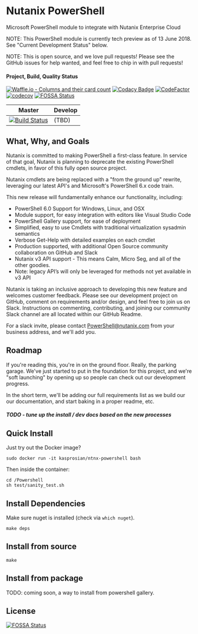 # Nutanix PowerShell

Microsoft PowerShell module to integrate with Nutanix Enterprise Cloud

NOTE: This PowerShell module is currently tech preview as of 13 June 2018. See "Current Development Status" below.

NOTE: This is open source, and we love pull requests! Please see the GitHub issues for help wanted, and feel free to chip in with pull requests!

#### Project, Build, Quality Status

[![Waffle.io - Columns and their card count](https://badge.waffle.io/nutanix/PowerShell.svg?columns=all)](https://waffle.io/nutanix/PowerShell) [![Codacy Badge](https://api.codacy.com/project/badge/Grade/31363a609f9e422097824a083e983357)](https://www.codacy.com/app/JonKohler/PowerShell?utm_source=github.com&amp;utm_medium=referral&amp;utm_content=nutanix/PowerShell&amp;utm_campaign=Badge_Grade) [![CodeFactor](https://www.codefactor.io/repository/github/nutanix/powershell/badge)](https://www.codefactor.io/repository/github/nutanix/powershell) [![codecov](https://codecov.io/gh/nutanix/PowerShell/branch/master/graph/badge.svg)](https://codecov.io/gh/nutanix/PowerShell)
[![FOSSA Status](https://app.fossa.io/api/projects/git%2Bgithub.com%2Fnutanix%2FPowerShell.svg?type=shield)](https://app.fossa.io/projects/git%2Bgithub.com%2Fnutanix%2FPowerShell?ref=badge_shield)

| Master                                                                                                                                                          | Develop                                                                                                                                                           |
| --------------------------------------------------------------------------------------------------------------------------------------------------------------- | ----------------------------------------------------------------------------------------------------------------------------------------------------------------- |
| [![Build Status](https://travis-ci.com/nutanix/PowerShell.svg?branch=master)](https://travis-ci.com/nutanix/PowerShell) | (TBD) |



What, Why, and Goals
--------------------
Nutanix is committed to making PowerShell a first-class feature. In service of that goal, Nutanix is planning to deprecate the existing PowerShell cmdlets, in favor of this fully open source project.

Nutanix cmdlets are being replaced with a "from the ground up" rewrite, leveraging our latest API's and Microsoft's PowerShell 6.x code train.

This new release will fundamentally enhance our functionality, including:
* PowerShell 6.0 Support for Windows, Linux, and OSX
* Module support, for easy integration with editors like Visual Studio Code
* PowerShell Gallery support, for ease of deployment
* Simplified, easy to use Cmdlets with traditional virtualization sysadmin semantics
* Verbose Get-Help with detailed examples on each cmdlet
* Production supported, with additional Open Source community collaboration on GitHub and Slack
* Nutanix v3 API support - This means Calm, Micro Seg, and all of the other goodies.
* Note: legacy API’s will only be leveraged for methods not yet available in v3 API

Nutanix is taking an inclusive approach to developing this new feature and welcomes customer feedback. Please see our development project on GitHub, comment on requirements and/or design, and feel free to join us on Slack. Instructions on commenting, contributing, and joining our community Slack channel are all located within our GitHub Readme.

For a slack invite, please contact PowerShell@nutanix.com from your business address, and we'll add you.

Roadmap
--------------------
If you're reading this, you're in on the ground floor. Really, the parking garage. We've just started to put in the foundation for this project, and we're "soft launching" by opening up so people can check out our development progress.

In the short term, we'll be adding our full requirements list as we build our our documentation, and start baking in a proper readme, etc.

##### TODO - tune up the install / dev docs based on the new processes
Quick Install
-------------

Just try out the Docker image?

    sudo docker run -it kasprosian/ntnx-powershell bash

Then inside the container:

    cd /Powershell
    sh test/sanity_test.sh

Install Dependencies
--------------------

Make sure nuget is installed (check via `which nuget`).

    make deps

Install from source
-------------------

    make

Install from package
--------------------

TODO: coming soon, a way to install from powershell gallery.


## License
[![FOSSA Status](https://app.fossa.io/api/projects/git%2Bgithub.com%2Fnutanix%2FPowerShell.svg?type=large)](https://app.fossa.io/projects/git%2Bgithub.com%2Fnutanix%2FPowerShell?ref=badge_large)